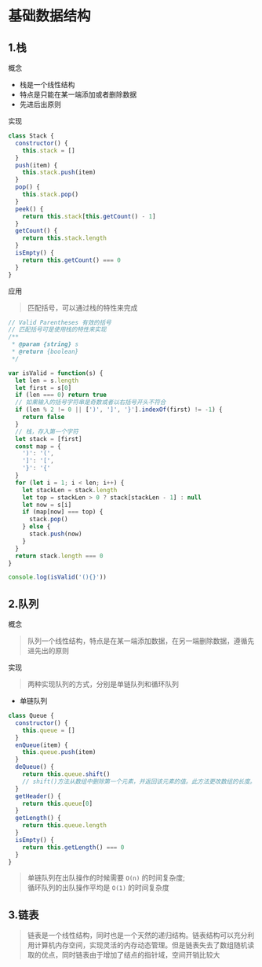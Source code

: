 # 基础数据结构

## 1.栈

概念

- 栈是一个线性结构
- 特点是只能在某一端添加或者删除数据
- 先进后出原则

实现

```js
class Stack {
  constructor() {
    this.stack = []
  }
  push(item) {
    this.stack.push(item)
  }
  pop() {
    this.stack.pop()
  }
  peek() {
    return this.stack[this.getCount() - 1]
  }
  getCount() {
    return this.stack.length
  }
  isEmpty() {
    return this.getCount() === 0
  }
}
```

应用

> 匹配括号，可以通过栈的特性来完成

```js
// Valid Parentheses 有效的括号
// 匹配括号可是使用栈的特性来实现
/**
 * @param {string} s
 * @return {boolean}
 */

var isValid = function(s) {
  let len = s.length
  let first = s[0]
  if (len === 0) return true
  // 如果输入的括号字符串是奇数或者以右括号开头不符合
  if (len % 2 != 0 || [')', ']', '}'].indexOf(first) != -1) {
    return false
  }
  // 栈，存入第一个字符
  let stack = [first]
  const map = {
    ')': '(',
    ']': '[',
    '}': '{'
  }
  for (let i = 1; i < len; i++) {
    let stackLen = stack.length
    let top = stackLen > 0 ? stack[stackLen - 1] : null
    let now = s[i]
    if (map[now] === top) {
      stack.pop()
    } else {
      stack.push(now)
    }
  }
  return stack.length === 0
}

console.log(isValid('(){}'))
```

## 2.队列

概念

> 队列一个线性结构，特点是在某一端添加数据，在另一端删除数据，遵循先进先出的原则

实现

> 两种实现队列的方式，分别是单链队列和循环队列

- 单链队列

```js
class Queue {
  constructor() {
    this.queue = []
  }
  enQueue(item) {
    this.queue.push(item)
  }
  deQueue() {
    return this.queue.shift()
    // shift()方法从数组中删除第一个元素，并返回该元素的值。此方法更改数组的长度。
  }
  getHeader() {
    return this.queue[0]
  }
  getLength() {
    return this.queue.length
  }
  isEmpty() {
    return this.getLength() === 0
  }
}
```

> 单链队列在出队操作的时候需要 `O(n)` 的时间复杂度;  
> 循环队列的出队操作平均是 `O(1)` 的时间复杂度

## 3.链表

> 链表是一个线性结构，同时也是一个天然的递归结构。链表结构可以充分利用计算机内存空间，实现灵活的内存动态管理。但是链表失去了数组随机读取的优点，同时链表由于增加了结点的指针域，空间开销比较大
